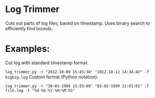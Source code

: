 # Log Trimmer
Cuts out parts of log files, based on timestamp. Uses binary search to efficiently find bounds.

# Examples:
Cut log with standard timestamp format.

```log_trimmer.py -r "2012-10-09 15:45:38" "2012-10-12 14:34:43" -f bigbig.log```
Custom format (Python notation):

```log_trimmer.py -r "30-01-1999 15:55:09" "02-02-1999 22:01:01" -f file.log -t "%d-%m-%Y %H:%M:%S"```
